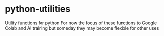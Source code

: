 # python-utilities
Utility functions for python
For now the focus of these functions to Google Colab and AI training but someday they may become flexible for other uses